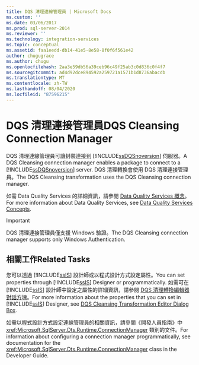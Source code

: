 ```yaml
---
title: DQS 清理連線管理員 | Microsoft Docs
ms.custom: ''
ms.date: 03/06/2017
ms.prod: sql-server-2014
ms.reviewer: ''
ms.technology: integration-services
ms.topic: conceptual
ms.assetid: faa1eedd-db14-41e5-8e58-8f0f6f561e42
author: chugugrace
ms.author: chugu
ms.openlocfilehash: 2aa3e59db56a39ceb96c49f25ab3c0d836c0f4f7
ms.sourcegitcommit: ad4d92dce894592a259721a1571b1d8736abacdb
ms.translationtype: MT
ms.contentlocale: zh-TW
ms.lasthandoff: 08/04/2020
ms.locfileid: "87596215"
---
```

# <a name="dqs-cleansing-connection-manager"></a><span data-ttu-id="5328c-102">DQS 清理連接管理員</span><span class="sxs-lookup"><span data-stu-id="5328c-102">DQS Cleansing Connection Manager</span></span>
  <span data-ttu-id="5328c-103">DQS 清理連線管理員可讓封裝連接到 [!INCLUDE[ssDQSnoversion](../../includes/ssdqsnoversion-md.md)] 伺服器。</span><span class="sxs-lookup"><span data-stu-id="5328c-103">A DQS Cleansing connection manager enables a package to connect to a [!INCLUDE[ssDQSnoversion](../../includes/ssdqsnoversion-md.md)] server.</span></span> <span data-ttu-id="5328c-104">DQS 清理轉換會使用 DQS 清理連接管理員。</span><span class="sxs-lookup"><span data-stu-id="5328c-104">The DQS Cleansing transformation uses the DQS Cleansing connection manager.</span></span>  
  
 <span data-ttu-id="5328c-105">如需 Data Quality Services 的詳細資訊，請參閱 [Data Quality Services 概念](../../data-quality-services/data-quality-services-concepts.md)。</span><span class="sxs-lookup"><span data-stu-id="5328c-105">For more information about Data Quality Services, see [Data Quality Services Concepts](../../data-quality-services/data-quality-services-concepts.md).</span></span>  
  
> [!IMPORTANT]  
>  <span data-ttu-id="5328c-106">DQS 清理連接管理員僅支援 Windows 驗證。</span><span class="sxs-lookup"><span data-stu-id="5328c-106">The DQS Cleansing connection manager supports only Windows Authentication.</span></span>  
  
## <a name="related-tasks"></a><span data-ttu-id="5328c-107">相關工作</span><span class="sxs-lookup"><span data-stu-id="5328c-107">Related Tasks</span></span>  
 <span data-ttu-id="5328c-108">您可以透過 [!INCLUDE[ssIS](../../includes/ssis-md.md)] 設計師或以程式設計方式設定屬性。</span><span class="sxs-lookup"><span data-stu-id="5328c-108">You can set properties through [!INCLUDE[ssIS](../../includes/ssis-md.md)] Designer or programmatically.</span></span> <span data-ttu-id="5328c-109">如需可在 [!INCLUDE[ssIS](../../includes/ssis-md.md)] 設計師中設定之屬性的詳細資訊，請參閱 [DQS 清理轉換編輯器對話方塊](../dqs-cleansing-transformation-editor-dialog-box.md)。</span><span class="sxs-lookup"><span data-stu-id="5328c-109">For more information about the properties that you can set in [!INCLUDE[ssIS](../../includes/ssis-md.md)] Designer, see [DQS Cleansing Transformation Editor Dialog Box](../dqs-cleansing-transformation-editor-dialog-box.md).</span></span>  
  
 <span data-ttu-id="5328c-110">如需以程式設計方式設定連線管理員的相關資訊，請參閱《開發人員指南》中 <xref:Microsoft.SqlServer.Dts.Runtime.ConnectionManager> 類別的文件。</span><span class="sxs-lookup"><span data-stu-id="5328c-110">For information about configuring a connection manager programmatically, see documentation for the <xref:Microsoft.SqlServer.Dts.Runtime.ConnectionManager> class in the Developer Guide.</span></span>  
  
  
